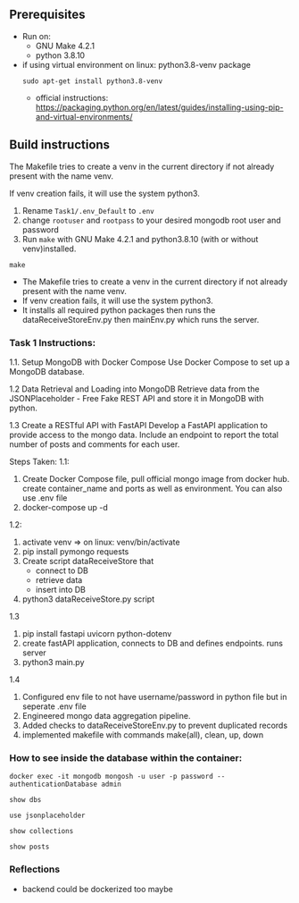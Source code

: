 ## Prerequisites
- Run on:
   - GNU Make 4.2.1  
   - python 3.8.10
- if using virtual environment on linux: python3.8-venv package
  ```
  sudo apt-get install python3.8-venv
  ```
   - official instructions: https://packaging.python.org/en/latest/guides/installing-using-pip-and-virtual-environments/

## Build instructions

The Makefile tries to create a venv in the current directory if not already present with the name venv.

If venv creation fails, it will use the system python3.

1. Rename ```Task1/.env_Default``` to ```.env```
2. change ```rootuser``` and ```rootpass``` to your desired mongodb root user and password
3. Run ```make``` with GNU Make 4.2.1 and python3.8.10 (with or without venv)installed.

```
make
```
- The Makefile tries to create a venv in the current directory if not already present with the name venv.
- If venv creation fails, it will use the system python3.
- It installs all required python packages then runs the dataReceiveStoreEnv.py then mainEnv.py which runs the server.

### Task 1 Instructions:

1.1. Setup MongoDB with Docker Compose
Use Docker Compose to set up a MongoDB database.

1.2 Data Retrieval and Loading into MongoDB
Retrieve data from the JSONPlaceholder - Free Fake REST API and store it in MongoDB with python.

1.3 Create a RESTful API with FastAPI
Develop a FastAPI application to provide access to the mongo data. Include an endpoint to report the total number of posts and comments for each user.

Steps Taken:
1.1:

1. Create Docker Compose file, pull official mongo image from docker hub. create container_name and ports as well as environment. You can also use .env file
2. docker-compose up -d

1.2:
1. activate venv => on linux: venv/bin/activate
2. pip install pymongo requests
3. Create script dataReceiveStore that
   - connect to DB
   - retrieve data
   - insert into DB
4. python3 dataReceiveStore.py script

1.3
1. pip install fastapi uvicorn python-dotenv
2. create fastAPI application, connects to DB and defines endpoints. runs server
3. python3 main.py

1.4
1. Configured env file to not have username/password in python file but in seperate .env file
2. Engineered mongo data aggregation pipeline.
3. Added checks to dataReceiveStoreEnv.py to prevent duplicated records
4. implemented makefile with commands make(all), clean, up, down

### How to see inside the database within the container:

```
docker exec -it mongodb mongosh -u user -p password --authenticationDatabase admin
```
```
show dbs
```
```
use jsonplaceholder
```
```
show collections
```
```
show posts
```

### Reflections

- backend could be dockerized too maybe